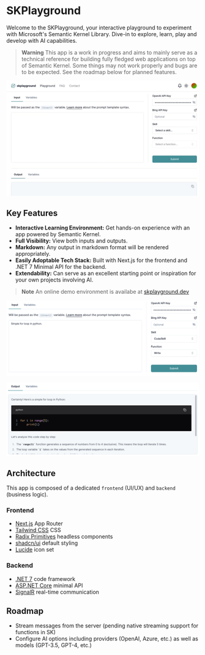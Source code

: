 # SKPlayground

Welcome to the SKPlayground, your interactive playground to experiment with Microsoft's Semantic Kernel Library. Dive-in to explore, learn, play and develop with AI capabilities.

> **Warning**
> This app is a work in progress and aims to mainly serve as a technical reference for building fully fledged web applications on top of Semantic Kernel. Some things may not work properly and bugs are to be expected.
> See the roadmap below for planned features.

![Screenshot](/screenshots/dashboard.png)

## Key Features

- **Interactive Learning Environment:** Get hands-on experience with an app powered by Semantic Kernel.
- **Full Visibility:** View both inputs and outputs.
- **Markdown:** Any output in markdown format will be rendered appropriately.
- **Easily Adoptable Tech Stack:** Built with Next.js for the frontend and .NET 7 Minimal API for the backend.
- **Extendability:** Can serve as an excellent starting point or inspiration for your own projects involving AI.

> **Note**
> An online demo environment is availabe at [skplayground.dev](https://skplayground.dev/)

![Screenshot](/screenshots/example-prompt.png)

![Screenshot](/screenshots/output-markdown.png)

## Architecture

This app is composed of a dedicated `frontend` (UI/UX) and `backend` (business logic).

### Frontend

- [Next.js](https://github.com/vercel/next.js) App Router
- [Tailwind CSS](https://github.com/tailwindlabs/tailwindcss) CSS
- [Radix Primitives](https://github.com/radix-ui/primitives) headless components
- [shadcn/ui](https://github.com/shadcn-ui/ui) default styling
- [Lucide](https://github.com/vercel/next.js) icon set

### Backend

- [.NET 7](https://dotnet.microsoft.com) code framework
- [ASP.NET Core](https://dotnet.microsoft.com/apps/aspnet/apis) minimal API
- [SignalR](https://dotnet.microsoft.com/apps/aspnet/signalr) real-time communication

## Roadmap

- Stream messages from the server (pending native streaming support for functions in SK)
- Configure AI options including providers (OpenAI, Azure, etc.) as well as models (GPT-3.5, GPT-4, etc.)
